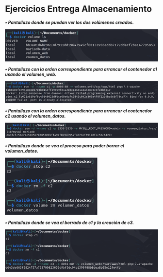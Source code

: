 <h1>Ejercicios Entrega Almacenamiento</h1>

<b><i>• Pantallazo donde se puedan ver los dos volúmenes creados.

![](imagenes/almacenamiento/Cap2.png)

<b><i>• Pantallazo con la orden correspondiente para arrancar el contenedor c1 usando el volumen_web.

![](imagenes/almacenamiento/Cap3.png)

<b><i>• Pantallazo con la orden correspondiente para arrancar el contenedor c2 usando el volumen_datos.

![](imagenes/almacenamiento/Cap4.png)

<b><i>• Pantallazo donde se vea el proceso para poder borrar el volumen_datos.

![](imagenes/almacenamiento/Cap5.png)

<b><i>• Pantallazo donde se vea el borrado de c1 y la creación de c3.

![](imagenes/almacenamiento/Cap6.png)

